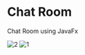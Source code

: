 # Chat Room
Chat Room using JavaFx


![2](https://user-images.githubusercontent.com/26310663/151271678-8e0c9822-ff7f-4887-b167-5148dd9a2349.jpg)
![1](https://user-images.githubusercontent.com/26310663/151271682-3681d220-1d7c-4925-ae5f-9b47b25940f6.png)

